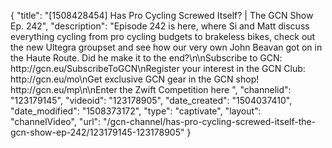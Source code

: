 {
    "title": "[1508428454] Has Pro Cycling Screwed Itself? | The GCN Show Ep. 242",
    "description": "Episode 242 is here, where Si and Matt discuss everything cycling from pro cycling budgets to brakeless bikes, check out the new Ultegra groupset and see how our very own John Beavan got on in the Haute Route. Did he make it to the end?\n\nSubscribe to GCN: http:\/\/gcn.eu\/SubscribeToGCN\nRegister your interest in the GCN Club: http:\/\/gcn.eu\/mo\nGet exclusive GCN gear in the GCN shop! http:\/\/gcn.eu\/mp\n\nEnter the Zwift Competition here ",
    "channelid": "123179145",
    "videoid": "123178905",
    "date_created": "1504037410",
    "date_modified": "1508373172",
    "type": "captivate",
    "layout": "channelVideo",
    "url": "\/gcn-channel\/has-pro-cycling-screwed-itself-the-gcn-show-ep-242\/123179145-123178905"
}